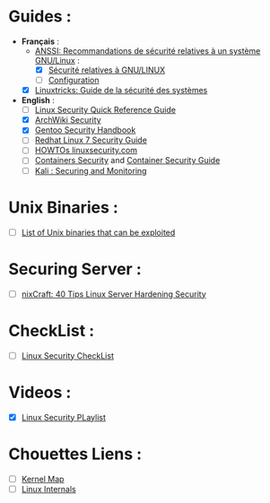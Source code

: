 # Guides :
 + **Français** :
    * [ANSSI: Recommandations de sécurité relatives à un système GNU/Linux](https://www.ssi.gouv.fr/guide/recommandations-de-securite-relatives-a-un-systeme-gnulinux/) :
      + [x] [Sécurité relatives à GNU/LINUX](https://www.ssi.gouv.fr/uploads/IMG/pdf/NP_Linux_NoteTech_1_1.pdf)
      + [ ] [Configuration](https://www.ssi.gouv.fr/uploads/2015/10/NP_Linux_Configuration.pdf)
    * [x] [Linuxtricks: Guide de la sécurité des systèmes](https://www.linuxtricks.fr/wiki/guide-de-la-securite-des-systemes)

 + **English** :
    * [ ] [Linux Security Quick Reference Guide](https://github.com/naf3a/notes/blob/master/Linux/Linux%20Security%20Quick%20Reference%20Guide.pdf)
    * [x] [ArchWiki Security](https://wiki.archlinux.org/index.php/security)
    * [x] [Gentoo Security Handbook](https://wiki.gentoo.org/wiki/Security_Handbook)
    * [ ] [Redhat Linux 7 Security Guide](https://access.redhat.com/documentation/en-us/red_hat_enterprise_linux/7/html/security_guide/index)
    * [ ] [HOWTOs linuxsecurity.com](http://www.linuxsecurity.com/content/section/9/161/)
    * [ ] [Containers Security](https://linuxcontainers.org/lxc/security/) and [Container Security Guide](https://access.redhat.com/documentation/en-us/red_hat_enterprise_linux_atomic_host/7/html/container_security_guide/index)
    * [ ] [Kali : Securing and Monitoring](https://kali.training/lessons/7-securing-and-monitoring-kali/)

# Unix Binaries :
- [ ] [List of Unix binaries that can be exploited](https://gtfobins.github.io/#)

# Securing Server :
- [ ] [nixCraft: 40 Tips Linux Server Hardening Security](https://www.cyberciti.biz/tips/linux-security.html)

# CheckList :
- [ ] [Linux Security CheckList](https://www.ucd.ie/t4cms/UCD%20Linux%20Security%20Checklist.pdf)

# Videos :
- [x] [Linux Security PLaylist](https://www.youtube.com/playlist?list=PLAcZG2tMJuWT67HWWpUpp9OVdXpMVvdTa)

# Chouettes Liens :
- [ ] [Kernel Map](http://www.makelinux.net/kernel_map/)
- [ ] [Linux Internals](https://github.com/rmusser01/Infosec_Reference/blob/master/Draft/sysinternals.md#linux-internals)
